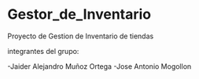 # Gestor_de_Inventario
Proyecto de Gestion de Inventario de tiendas

integrantes del grupo:

-Jaider Alejandro Muñoz Ortega
-Jose Antonio Mogollon

